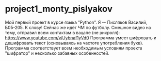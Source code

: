 # project1_monty_pislyakov
Мой первый проект в курсе языка "Python". Я -- Писляков Василий, Б05-205. К слову! Сейчас же идёт ЧМ по футболу. Смешное видео на тему, отправил всем контактам в вацапе (не рикролл): https://www.youtube.com/v/Uybnaf1yVd0
Программа умеет шифровать и дешифровать текст (основываясь на частоте употребления букв). Программа соответствует всем необходимым условиям проекта "шифратор" и несколько забавных особенностей.
